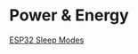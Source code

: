# Power & Energy

[ESP32 Sleep Modes](https://lastminuteengineers.com/esp32-sleep-modes-power-consumption/)
